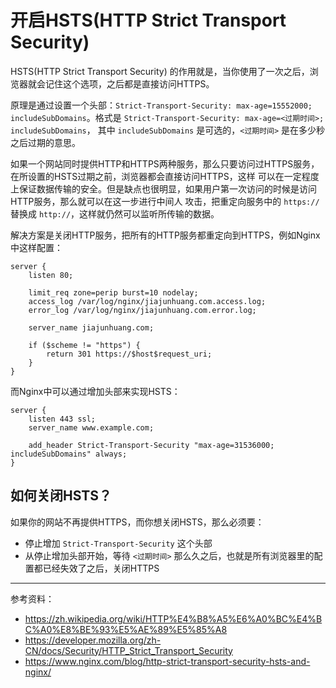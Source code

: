 # 开启HSTS(HTTP Strict Transport Security)

HSTS(HTTP Strict Transport Security) 的作用就是，当你使用了一次之后，浏览器就会记住这个选项，之后都是直接访问HTTPS。

原理是通过设置一个头部：`Strict-Transport-Security: max-age=15552000; includeSubDomains`。格式是 `Strict-Transport-Security: max-age=<过期时间>; includeSubDomains`，
其中 `includeSubDomains` 是可选的，`<过期时间>` 是在多少秒之后过期的意思。

如果一个网站同时提供HTTP和HTTPS两种服务，那么只要访问过HTTPS服务，在所设置的HSTS过期之前，浏览器都会直接访问HTTPS，这样
可以在一定程度上保证数据传输的安全。但是缺点也很明显，如果用户第一次访问的时候是访问HTTP服务，那么就可以在这一步进行中间人
攻击，把重定向服务中的 `https://` 替换成 `http://`，这样就仍然可以监听所传输的数据。

解决方案是关闭HTTP服务，把所有的HTTP服务都重定向到HTTPS，例如Nginx中这样配置：

```nginx
server {
    listen 80;

    limit_req zone=perip burst=10 nodelay;
    access_log /var/log/nginx/jiajunhuang.com.access.log;
    error_log /var/log/nginx/jiajunhuang.com.error.log;

    server_name jiajunhuang.com;

    if ($scheme != "https") {
        return 301 https://$host$request_uri;
    }
}
```

而Nginx中可以通过增加头部来实现HSTS：

```nginx
server {
    listen 443 ssl;
    server_name www.example.com;

    add_header Strict-Transport-Security "max-age=31536000; includeSubDomains" always;
}
```

## 如何关闭HSTS？

如果你的网站不再提供HTTPS，而你想关闭HSTS，那么必须要：

- 停止增加 `Strict-Transport-Security` 这个头部
- 从停止增加头部开始，等待 `<过期时间>` 那么久之后，也就是所有浏览器里的配置都已经失效了之后，关闭HTTPS

---

参考资料：

- https://zh.wikipedia.org/wiki/HTTP%E4%B8%A5%E6%A0%BC%E4%BC%A0%E8%BE%93%E5%AE%89%E5%85%A8
- https://developer.mozilla.org/zh-CN/docs/Security/HTTP_Strict_Transport_Security
- https://www.nginx.com/blog/http-strict-transport-security-hsts-and-nginx/
